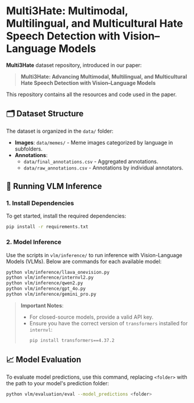 # Multi3Hate: Multimodal, Multilingual, and Multicultural Hate Speech Detection with Vision–Language Models


**Multi3Hate** dataset repository, introduced in our paper:

> **Multi3Hate: Advancing Multimodal, Multilingual, and Multicultural Hate Speech Detection with Vision–Language Models**

This repository contains all the resources and code used in the paper.

## 🗂️ Dataset Structure
The dataset is organized in the `data/` folder:

- **Images**: `data/memes/` - Meme images categorized by language in subfolders.
- **Annotations**:
  - `data/final_annotations.csv` - Aggregated annotations.
  - `data/raw_annotations.csv` - Annotations by individual annotators.

## 🚀 Running VLM Inference

### 1. Install Dependencies
To get started, install the required dependencies:

```bash
pip install -r requirements.txt
```

### 2. Model Inference
Use the scripts in `vlm/inference/` to run inference with Vision-Language Models (VLMs). Below are commands for each available model:

```bash
python vlm/inference/llava_onevision.py
python vlm/inference/internvl2.py
python vlm/inference/qwen2.py
python vlm/inference/gpt_4o.py
python vlm/inference/gemini_pro.py
```

> **Important Notes**:
> - For closed-source models, provide a valid API key.
> - Ensure you have the correct version of `transformers` installed for `internvl`:
>   ```bash
>   pip install transformers==4.37.2
>   ```

## 📈 Model Evaluation

To evaluate model predictions, use this command, replacing `<folder>` with the path to your model's prediction folder:

```bash
python vlm/evaluation/eval --model_predictions <folder>
```
